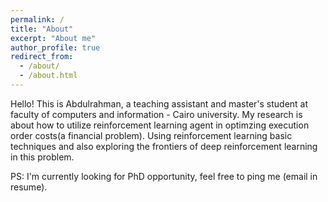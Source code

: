 ```yaml
---
permalink: /
title: "About"
excerpt: "About me"
author_profile: true
redirect_from: 
  - /about/
  - /about.html
---
```


Hello! This is Abdulrahman, a teaching assistant and master's student at faculty of computers and information - Cairo university. My research is about how to utilize reinforcement learning agent in optimzing execution order costs(a financial problem). Using reinforcement learning basic techniques and also exploring the frontiers of deep reinforcement learning in this problem.





PS: I'm currently looking for PhD opportunity, feel free to ping me (email in resume).
